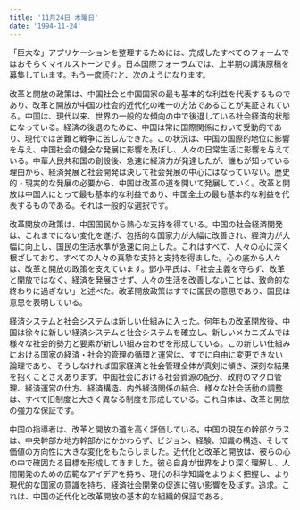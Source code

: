 ```yaml
---
title: '11月24日 木曜日'
date: '1994-11-24'
---
```


「巨大な」アプリケーションを整理するためには、完成したすべてのフォームではおそらくマイルストーンです。日本国際フォーラムでは、上半期の講演原稿を募集しています。もう一度読むと、次のようになります。

改革と開放の政策は、中国社会と中国国家の最も基本的な利益を代表するものであり、改革と開放が中国の社会的近代化の唯一の方法であることが実証されている。中国は、現代以来、世界の一般的な傾向の中で後退している社会経済的状態になっている。経済の後退のために、中国は常に国際関係において受動的であり、現代では苦難と戦争に苦しんできた。この状況は、中国の国際的地位に影響を与え、中国社会の健全な発展に影響を及ぼし、人々の日常生活に影響を与えている。中華人民共和国の創設後、急速に経済力が発達したが、誰もが知っている理由から、経済発展と社会開発は決して社会発展の中心にはなっていない。歴史的・現実的な発展の必要から、中国は改革の道を開いて発展していく。改革と開放は中国人にとって最も基本的な利益であり、中国全土の最も基本的な利益を代表するものである。それは一般的な選択です。

改革開放の政策は、中国国民から熱心な支持を得ている。中国の社会経済開発は、これまでにない変化を遂げ、包括的な国家力が大幅に改善され、経済力が大幅に向上し、国民の生活水準が急速に向上した。これはすべて、人々の心に深く根ざしており、すべての人々の真摯な支持と支持を得ました。心の底から人々は、改革と開放の政策を支えています。鄧小平氏は、「社会主義を守らず、改革と開放ではなく、経済を発展させず、人々の生活を改善しないことは、致命的な終わりに過ぎない」と述べた。改革開放政策はすでに国民の意思であり、国民は意思を表明している。

経済システムと社会システムは新しい仕組みに入った。何年もの改革開放後、中国は徐々に新しい経済システムと社会システムを確立し、新しいメカニズムでは様々な社会的勢力と要素が新しい組み合わせを形成している。この新しい仕組みにおける国家の経済・社会的管理の循環と運営は、すでに自由に変更できない論理であり、そうしなければ国家経済と社会管理全体が真剣に傾き、深刻な結果を招くことさえあります。中国社会における社会資源の配分、政府のマクロ管理、経済運営の仕方、経済構造、内外経済関係の結合、様々な社会活動の調整は、すべて旧制度と大きく異なる制度を形成している。これ自体は、改革と開放の強力な保証です。

中国の指導者は、改革と開放の道を高く評価している。中国の現在の幹部クラスは、中央幹部か地方幹部かにかかわらず、ビジョン、経験、知識の構造、そして価値の方向性に大きな変化をもたらしました。近代化と改革と開放は、彼らの心の中で確固たる目標を形成してきました。彼ら自身が世界をより深く理解し、人間開発のための広範なアイデアを持ち、現代の科学知識をよりよく把握し、より現代的な国家の意識を持ち、経済社会開発の促進に強い影響を及ぼす。追求。これは、中国の近代化と改革開放の基本的な組織的保証である。

